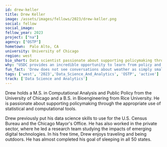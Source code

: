 ```yaml
---
id: drew-keller
title: Drew Keller
image: /assets/images/fellows/2023/drew-keller.png
social: fellow
social_image:
fellow_year: 2023
project: ["na"]
agency: ["OSTP"]
hometown:  Palo Alto, CA
university: University of Chicago
region: west
bio_short: Data scientist passionate about supporting policymaking through the appropriate use of statistical and computational tools
why: "USDC provides an incredible opportunity to learn from policy and data experts while making a positive impact on our government."
fun_fact: 'Drew does not see conversations about weather as simply small talk — he has a strong amateur interest in meteorology and loves discussing clouds!'
tags: ['west', '2023','Data_Science_And_Analytics', 'OSTP', 'active']
track: ['Data Science and Analytics']
---
```


Drew holds a M.S. in Computational Analysis and Public Policy from the University of Chicago and a B.S. in Bioengineering from Rice University. He is passionate about supporting policymaking through the appropriate use of statistical and computational tools. 

Drew previously put his data science skills to use for the U.S. Census Bureau and the Chicago Mayor's Office. He has also worked in the private sector, where he led a research team studying the impacts of emerging digital technologies. In his free time, Drew enjoys traveling and being outdoors. He has almost completed his goal of sleeping in all 50 states.
